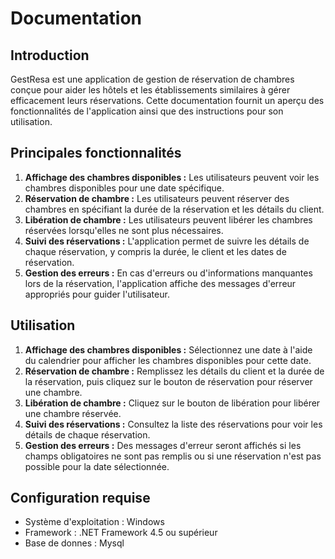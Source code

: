 # Documentation 

## Introduction
GestResa est une application de gestion de réservation de chambres conçue pour aider les hôtels et les établissements similaires à gérer efficacement leurs réservations. Cette documentation fournit un aperçu des fonctionnalités de l'application ainsi que des instructions pour son utilisation.

## Principales fonctionnalités
1. **Affichage des chambres disponibles :** Les utilisateurs peuvent voir les chambres disponibles pour une date spécifique.
2. **Réservation de chambre :** Les utilisateurs peuvent réserver des chambres en spécifiant la durée de la réservation et les détails du client.
3. **Libération de chambre :** Les utilisateurs peuvent libérer les chambres réservées lorsqu'elles ne sont plus nécessaires.
4. **Suivi des réservations :** L'application permet de suivre les détails de chaque réservation, y compris la durée, le client et les dates de réservation.
5. **Gestion des erreurs :** En cas d'erreurs ou d'informations manquantes lors de la réservation, l'application affiche des messages d'erreur appropriés pour guider l'utilisateur.

## Utilisation
1. **Affichage des chambres disponibles :** Sélectionnez une date à l'aide du calendrier pour afficher les chambres disponibles pour cette date.
2. **Réservation de chambre :** Remplissez les détails du client et la durée de la réservation, puis cliquez sur le bouton de réservation pour réserver une chambre.
3. **Libération de chambre :** Cliquez sur le bouton de libération pour libérer une chambre réservée.
4. **Suivi des réservations :** Consultez la liste des réservations pour voir les détails de chaque réservation.
5. **Gestion des erreurs :** Des messages d'erreur seront affichés si les champs obligatoires ne sont pas remplis ou si une réservation n'est pas possible pour la date sélectionnée.

## Configuration requise
- Système d'exploitation : Windows
- Framework : .NET Framework 4.5 ou supérieur
- Base de donnes : Mysql
